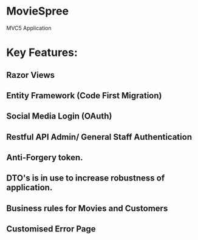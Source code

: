 # MovieSpree
MVC5 Application
# Key Features:
## Razor Views 
## Entity Framework (Code First Migration)
## Social Media Login (OAuth)
## Restful API Admin/ General Staff Authentication 
## Anti-Forgery token. 
## DTO's is in use to increase robustness of application. 
## Business rules for Movies and Customers
## Customised Error Page 
